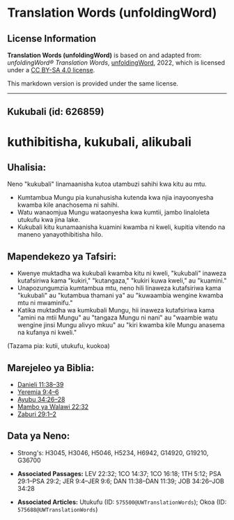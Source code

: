 # Translation Words (unfoldingWord)

## License Information

**Translation Words (unfoldingWord)** is based on and adapted from: _unfoldingWord® Translation Words_, [unfoldingWord](https://unfoldingword.org/utw), 2022, which is licensed under a [CC BY-SA 4.0 license](https://creativecommons.org/licenses/by-sa/4.0/legalcode.en).

This markdown version is provided under the same license.



--------------------------------

## Kukubali (id: 626859)

kuthibitisha, kukubali, alikubali
=================================

Uhalisia:
---------

Neno "kukubali" linamaanisha kutoa utambuzi sahihi kwa kitu au mtu.

* Kumtambua Mungu pia kunahusisha kutenda kwa njia inayoonyesha kwamba kile anachosema ni sahihi.
* Watu wanaomjua Mungu wataonyesha kwa kumtii, jambo linaloleta utukufu kwa jina lake.
* Kukubali kitu kunamaanisha kuamini kwamba ni kweli, kupitia vitendo na maneno yanayothibitisha hilo.

Mapendekezo ya Tafsiri:
-----------------------

* Kwenye muktadha wa kukubali kwamba kitu ni kweli, "kukubali" inaweza kutafsiriwa kama "kukiri," "kutangaza," "kukiri kuwa kweli," au "kuamini."
* Unapozungumzia kumtambua mtu, neno hili linaweza kutafsiriwa kama "kukubali" au "kutambua thamani ya" au "kuwaambia wengine kwamba mtu ni mwaminifu."
* Katika muktadha wa kumkubali Mungu, hii inaweza kutafsiriwa kama "amini na mtii Mungu" au "tangaza Mungu ni nani" au "waambie watu wengine jinsi Mungu alivyo mkuu" au "kiri kwamba kile Mungu anasema na kufanya ni kweli."

(Tazama pia: kutii, utukufu, kuokoa)

Marejeleo ya Biblia:
--------------------

* [Danieli 11:38–39](https://ref.ly/Dan11:38-Dan11:39)
* [Yeremia 9:4–6](https://ref.ly/Jer9:4-Jer9:6)
* [Ayubu 34:26–28](https://ref.ly/Job34:26-Job34:28)
* [Mambo ya Walawi 22:32](https://ref.ly/Lev22:32)
* [Zaburi 29:1–2](https://ref.ly/Ps29:1-Ps29:2)

Data ya Neno:
-------------

* Strong's: H3045, H3046, H5046, H5234, H6942, G14920, G19210, G36700

* **Associated Passages:** LEV 22:32; 1CO 14:37; 1CO 16:18; 1TH 5:12; PSA 29:1–PSA 29:2; JER 9:4–JER 9:6; DAN 11:38–DAN 11:39; JOB 34:26–JOB 34:28
* **Associated Articles:** Utukufu (ID: `575500@UWTranslationWords`); Okoa (ID: `575688@UWTranslationWords`)

